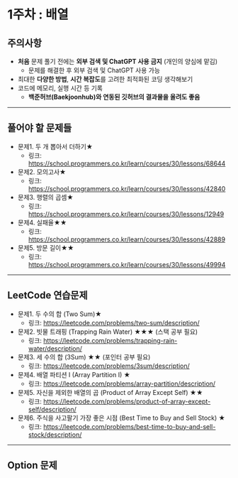# 1주차 : 배열

## 주의사항

- **처음** 문제 풀기 전에는 **외부 검색 및 ChatGPT 사용 금지** (개인의 양심에 맡김)
  - 문제를 해결한 후 외부 검색 및 ChatGPT 사용 가능
- 최대한 **다양한 방법**, **시간 복잡도**를 고려한 최적화된 코딩 생각해보기
- 코드에 메모리, 실행 시간 등 기록
  - **백준허브(Baekjoonhub)와 연동된 깃허브의 결과물을 올려도 좋음**

---

## 풀어야 할 문제들

- 문제1. 두 개 뽑아서 더하기★
  - 링크: https://school.programmers.co.kr/learn/courses/30/lessons/68644
- 문제2. 모의고사★
  - 링크: https://school.programmers.co.kr/learn/courses/30/lessons/42840
- 문제3. 행렬의 곱셈★
  - 링크: https://school.programmers.co.kr/learn/courses/30/lessons/12949
- 문제4. 실패율★★
  - 링크: https://school.programmers.co.kr/learn/courses/30/lessons/42889
- 문제5. 방문 길이★★
  - 링크: https://school.programmers.co.kr/learn/courses/30/lessons/49994
 
---

## LeetCode 연습문제
- 문제1. 두 수의 합 (Two Sum)★
  - 링크: https://leetcode.com/problems/two-sum/description/
- 문제2. 빗물 트래핑 (Trapping Rain Water) ★★★ (스택 공부 필요)
  - 링크: https://leetcode.com/problems/trapping-rain-water/description/
- 문제3. 세 수의 합 (3Sum) ★★ (포인터 공부 필요)
  - 링크: https://leetcode.com/problems/3sum/description/
- 문제4. 배열 파티션 I (Array Partition I) ★
  - 링크: https://leetcode.com/problems/array-partition/description/
- 문제5. 자신을 제외한 배열의 곱 (Product of Array Except Self) ★★
  - 링크: https://leetcode.com/problems/product-of-array-except-self/description/
- 문제6. 주식을 사고팔기 가장 좋은 시점 (Best Time to Buy and Sell Stock) ★
  - 링크: https://leetcode.com/problems/best-time-to-buy-and-sell-stock/description/

---

## Option 문제

